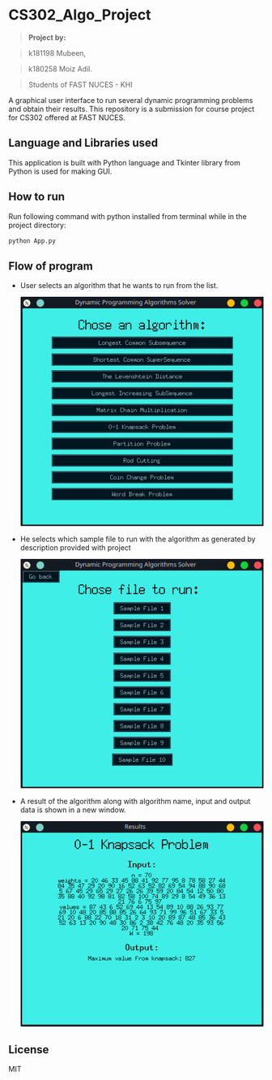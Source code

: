 # CS302_Algo_Project

> **Project by:**

> k181198 Mubeen,

> k180258 Moiz Adil.

> Students of FAST NUCES - KHI

A graphical user interface to run several dynamic programming problems
and obtain their results. This repository is a submission for course project for CS302 offered at FAST NUCES.

## Language and Libraries used

This application is built with Python language and Tkinter library from Python is used for making GUI.

## How to run

Run following command with python installed from terminal while in the project directory:

```bash
python App.py
```

## Flow of program

- User selects an algorithm that he wants to run from the list.

  ![Landing page](https://github.com/MubeenKodvavi/CS302_Algo_Project/blob/master/screenshots/LandingPage.png)

- He selects which sample file to run with the algorithm as generated by description provided with project

  ![Select file page](https://github.com/MubeenKodvavi/CS302_Algo_Project/blob/master/screenshots/SelectFilePage.png)

- A result of the algorithm along with algorithm name, input and output data is shown in a new window.

  ![Results page](https://github.com/MubeenKodvavi/CS302_Algo_Project/blob/master/screenshots/ResultsPage.png)

## License

MIT

